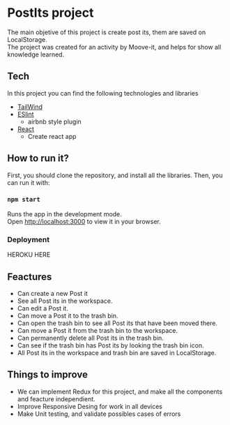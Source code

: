 # PostIts project 

The main objetive of this project is create post its, them are saved on LocalStorage.\
The project was created for an activity by Moove-it, and helps for show all knowledge learned.

## Tech
In this project you can find the following technologies and libraries

- [TailWind](https://tailwindcss.com/docs/installation)
- [ESlint](https://eslint.org/docs/user-guide/getting-started)
  - airbnb style plugin
- [React](https://es.reactjs.org/docs/create-a-new-react-app.html)
  - Create react app

## How to run it?
First, you should clone the repository, and install all the libraries. Then, you can run it with: 

### `npm start`

Runs the app in the development mode.\
Open [http://localhost:3000](http://localhost:3000) to view it in your browser.

### Deployment

HEROKU HERE

## Feactures
- Can create a new Post it
- See all Post its in the workspace.
- Can edit a Post it.
- Can move a Post it to the trash bin.
- Can open the trash bin to see all Post its that have been moved there.
- Can move a Post it from the trash bin to the workspace.
- Can permanently delete all Post its in the trash bin.
- Can see if the trash bin has Post its by looking the trash bin icon.
- All Post its in the workspace and trash bin are saved in LocalStorage.

## Things to improve
- We can implement Redux for this project, and make all the components and feacture independient.
- Improve Responsive Desing for work in all devices
- Make Unit testing, and validate possibles cases of errors

